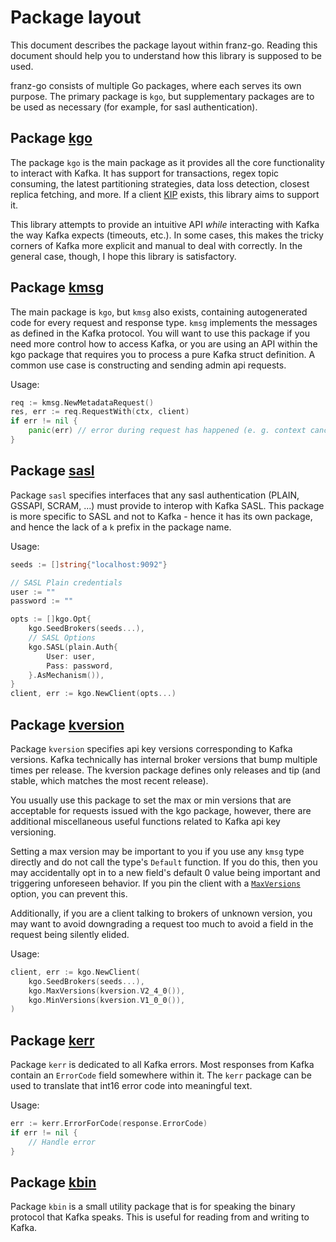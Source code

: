 # Package layout

This document describes the package layout within franz-go. Reading this
document should help you to understand how this library is supposed to be used.

franz-go consists of multiple Go packages, where each serves its own purpose.
The primary package is `kgo`, but supplementary packages are to be used as
necessary (for example, for sasl authentication).

## Package [kgo](https://pkg.go.dev/github.com/twmb/franz-go/pkg/kgo)

The package `kgo` is the main package as it provides all the core functionality
to interact with Kafka.  It has support for transactions, regex topic
consuming, the latest partitioning strategies, data loss detection, closest
replica fetching, and more. If a client [KIP][1] exists, this library aims to
support it.

[1]: https://cwiki.apache.org/confluence/display/KAFKA/Kafka+Improvement+Proposals

This library attempts to provide an intuitive API _while_ interacting with
Kafka the way Kafka expects (timeouts, etc.). In some cases, this makes the
tricky corners of Kafka more explicit and manual to deal with correctly. In the
general case, though, I hope this library is satisfactory.

## Package [kmsg](https://pkg.go.dev/github.com/twmb/franz-go/pkg/kmsg)

The main package is `kgo`, but `kmsg` also exists, containing autogenerated code
for every request and response type. `kmsg` implements the messages as defined
in the Kafka protocol. You will want to use this package if you need more
control how to access Kafka, or you are using an API within the kgo package
that requires you to process a pure Kafka struct definition. A common use case
is constructing and sending admin api requests.

Usage:

```go
req := kmsg.NewMetadataRequest()
res, err := req.RequestWith(ctx, client)
if err != nil {
    panic(err) // error during request has happened (e. g. context cancelled)
}
```

## Package [sasl](https://pkg.go.dev/github.com/twmb/franz-go/pkg/sasl)

Package `sasl` specifies interfaces that any sasl authentication (PLAIN,
GSSAPI, SCRAM, ...) must provide to interop with Kafka SASL. This package is
more specific to SASL and not to Kafka - hence it has its own package, and
hence the lack of a `k` prefix in the package name.

Usage:

```go
seeds := []string{"localhost:9092"}

// SASL Plain credentials
user := ""
password := ""

opts := []kgo.Opt{
    kgo.SeedBrokers(seeds...),
    // SASL Options
    kgo.SASL(plain.Auth{
        User: user,
        Pass: password,
    }.AsMechanism()),
}
client, err := kgo.NewClient(opts...)
```

## Package [kversion](https://pkg.go.dev/github.com/twmb/franz-go/pkg/kversion)

Package `kversion` specifies api key versions corresponding to Kafka versions.
Kafka technically has internal broker versions that bump multiple times per
release. The kversion package defines only releases and tip (and stable, which
matches the most recent release).

You usually use this package to set the max or min versions that are acceptable
for requests issued with the kgo package, however, there are additional
miscellaneous useful functions related to Kafka api key versioning.

Setting a max version may be important to you if you use any `kmsg` type
directly and do not call the type's `Default` function. If you do this, then
you may accidentally opt in to a new field's default 0 value being important
and triggering unforeseen behavior. If you pin the client with a
[`MaxVersions`](https://pkg.go.dev/github.com/twmb/franz-go/pkg/kgo#MaxVersions)
option, you can prevent this.

Additionally, if you are a client talking to brokers of unknown version, you
may want to avoid downgrading a request too much to avoid a field in the
request being silently elided.

Usage:

```go
client, err := kgo.NewClient(
    kgo.SeedBrokers(seeds...),
    kgo.MaxVersions(kversion.V2_4_0()),
    kgo.MinVersions(kversion.V1_0_0()),
)
```

## Package [kerr](https://pkg.go.dev/github.com/twmb/franz-go/pkg/kerr)

Package `kerr` is dedicated to all Kafka errors. Most responses from Kafka
contain an `ErrorCode` field somewhere within it. The `kerr` package can be
used to translate that int16 error code into meaningful text.

Usage:

```go
err := kerr.ErrorForCode(response.ErrorCode)
if err != nil {
    // Handle error
}
```

## Package [kbin](https://pkg.go.dev/github.com/twmb/franz-go/pkg/kbin)

Package `kbin` is a small utility package that is for speaking the binary
protocol that Kafka speaks. This is useful for reading from and writing
to Kafka.
